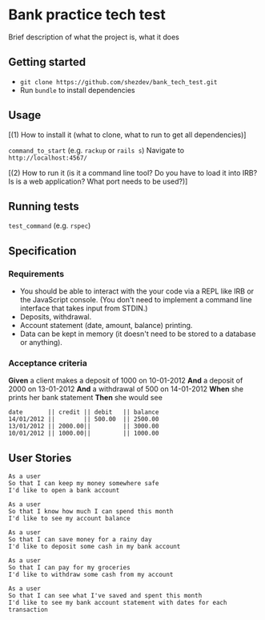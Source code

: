 # Bank practice tech test

Brief description of what the project is, what it does

## Getting started

- `git clone https://github.com/shezdev/bank_tech_test.git`
- Run `bundle` to install dependencies

## Usage
[(1) How to install it (what to clone, what to run to get all dependencies)]

`command_to_start` (e.g. `rackup` or `rails s`)
Navigate to `http://localhost:4567/`

[(2) How to run it (is it a command line tool? Do you have to load it into IRB? Is is a web application? What port needs to be used?)]

## Running tests

`test_command` (e.g. `rspec`)


## Specification

### Requirements

* You should be able to interact with the your code via a REPL like IRB or the JavaScript console.  (You don't need to implement a command line interface that takes input from STDIN.)
* Deposits, withdrawal.
* Account statement (date, amount, balance) printing.
* Data can be kept in memory (it doesn't need to be stored to a database or anything).

### Acceptance criteria

**Given** a client makes a deposit of 1000 on 10-01-2012
**And** a deposit of 2000 on 13-01-2012
**And** a withdrawal of 500 on 14-01-2012
**When** she prints her bank statement
**Then** she would see

```
date       || credit || debit   || balance
14/01/2012 ||        || 500.00  || 2500.00
13/01/2012 || 2000.00||         || 3000.00
10/01/2012 || 1000.00||         || 1000.00
```

## User Stories
```
As a user
So that I can keep my money somewhere safe
I'd like to open a bank account
```
```
As a user
So that I know how much I can spend this month
I'd like to see my account balance
```
```
As a user
So that I can save money for a rainy day
I'd like to deposit some cash in my bank account
```
```
As a user
So that I can pay for my groceries
I'd like to withdraw some cash from my account
```
```
As a user
So that I can see what I've saved and spent this month
I'd like to see my bank account statement with dates for each transaction
```
